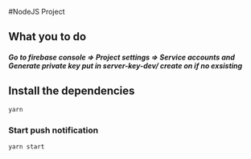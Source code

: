 #NodeJS Project

## What you to do
##### Go to firebase console => Project settings => Service accounts and Generate private key put in server-key-dev/ create on if no exsisting

## Install the dependencies
```bash
yarn
```
### Start push notification
```bash
yarn start
```

